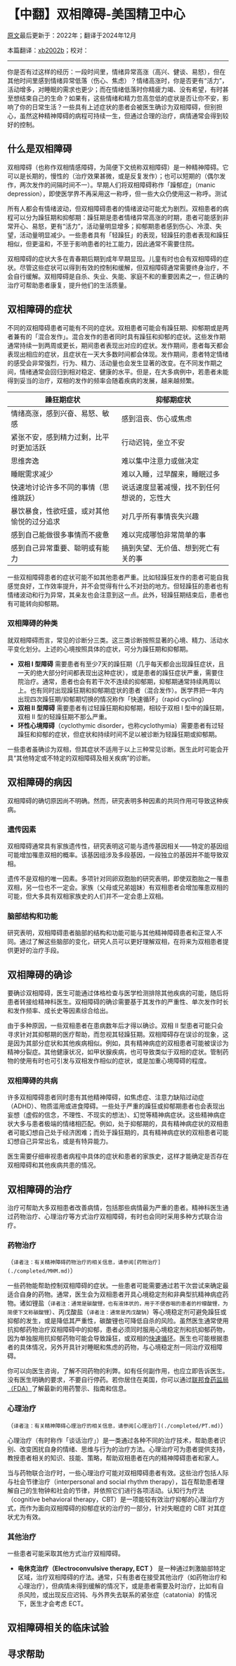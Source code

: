 # 【中翻】双相障碍-美国精卫中心

[原文](https://www.nimh.nih.gov/health/publications/bipolar-disorder)最后更新于：2022年；翻译于2024年12月

本篇翻译：[xb2002b](https://github.com/xb2002b)；校对：<!--[MrZ](https://github.com/MrZ626)-->

----

你是否有过这样的经历：一段时间里，情绪异常高涨（高兴、健谈、易怒），但在其他时间里感到情绪异常低落（伤心、焦虑）？情绪高涨时，你是否更有“活力”，活动增多，对睡眠的需求也更少；而在情绪低落时你精疲力竭、没有希望，有时甚至想结束自己的生命？如果有，这些情绪和精力忽高忽低的症状是否让你不安，影响了你的日常生活？一些具有上述症状的患者会被医生确诊为双相障碍，但别担心，虽然这种精神障碍的病程可持续一生，但通过合理的治疗，病情通常会得到较好的控制。

## 什么是双相障碍

双相障碍（也称作双相情感障碍，为简便下文统称双相障碍）是一种精神障碍。它可以是长期的，慢性的（治疗效果甚微，或是反复发作）；也可以短期的（偶尔发作，两次发作的间隔时间不一）。早期人们将双相障碍称作「躁郁症」（manic depression），即使医学界不再采用这一称呼，但一些大众仍使用这一称呼。测试

所有人都会有情绪波动，但双相障碍患者的情绪波动可能尤为剧烈。双相患者的病程可以分为躁狂期和抑郁期：躁狂期是患者情绪异常高涨的时期，患者可能感到非常开心、易怒，更有“活力”，活动量明显增多；抑郁期患者感到伤心、冷漠、失望，活动量明显减少。一些患者具有「轻躁狂」的表现，轻躁狂的患者表现和躁狂相似，但更温和，不至于影响患者的社工能力，因此通常不需要住院。

双相障碍的症状大多在青春期后期到成年早期显现。儿童有时也会有双相障碍的症状。尽管这些症状可以得到有效的控制和缓解，但双相障碍通常需要终身治疗，不会自行缓解。双相障碍是自杀、失业、失能、家庭不和的重要因素之一，但正确的治疗可帮助患者康复，提升他们的生活质量。

## 双相障碍的症状

不同的双相障碍患者可能有不同的症状。双相患者可能会有躁狂期、抑郁期或是两者兼有的「混合发作」。混合发作的患者同时具有躁狂和抑郁的症状。这些发作期通常持续一到两周或更长，期间患者表现出对应的症状。发作期间，患者每天都会表现出相应的症状，且症状在一天大多数时间都会体现。发作期间，患者特定情绪的感受会非常强烈，行为、精力、活动量也会发生显著的改变。在不同发作期之间，情绪通常会回归到相对稳定、健康的水平。但是，在大多病例中，若患者未能得到妥当的治疗，双相的发作的频率会随着疾病的发展，越来越频繁。

| 躁狂期症状 | 抑郁期症状 |
| --------  | ----------|
| 情绪高涨，感到兴奋、易怒、敏感 | 感到沮丧、伤心或焦虑 |
| 紧张不安，感到精力过剩，比平时更加活跃 | 行动迟钝，坐立不安 |
| 思维奔逸 | 难以集中注意力或做决定 |
| 睡眠需求减少 | 难以入睡，过早醒来，睡眠过多 |
| 快速地讨论许多不同的事情（思维跳跃） | 说话速度显著减慢，找不到任何想说的，忘性大 |
| 暴饮暴食，性欲旺盛，或对其他愉悦的过分追求 | 对几乎所有事情丧失兴趣 |
| 感到自己能做很多事情而不疲惫 | 难以完成哪怕非常简单的事 |
| 感到自己异常重要、聪明或有能力 | 搞到失望、无价值、想到死亡有关的事 |

一些双相障碍患者的症状可能不如其他患者严重。比如轻躁狂发作的患者可能自我感觉良好，工作效率提升，并不会觉得有什么不对劲的地方。但轻躁狂的患者也有情绪波动和行为异常，其亲友也会注意到这一点。此外，轻躁狂期结束后，患者也有可能转向抑郁期。

### 双相障碍的种类

就双相障碍而言，常见的诊断分三类。这三类诊断按照显著的心境、精力、活动水平变化划分。上述的心境按照具体的症状，可分为躁狂期和抑郁期。

- **双相 I 型障碍** 需要患者有至少7天的躁狂期（几乎每天都会出现躁狂症状，且一天的绝大部分时间都表现出这种症状），或是患者的躁狂症状严重，需要住院治疗。通常，患者也会有若干次不连续的抑郁期，抑郁期通常持续两周以上。也有同时出现躁狂期和抑郁期症状的患者（混合发作）。医学界把一年内出现四次躁狂期/抑郁期切换的情况称作「快速循环」（rapid cycling）
- **双相 II 型障碍** 需要患者有过轻躁狂期和抑郁期，相较于双相 I 型中的躁狂期，双相 II 型的轻躁狂期不那么严重。
- **环性心境障碍**（cyclothymic disorder，也称cyclothymia）需要患者有过轻躁狂和抑郁的症状，但症状和持续时间不足以被诊断为轻躁狂期或抑郁期。

一些患者虽确诊为双相，但其症状不适用于以上三种常见诊断。医生此时可能会开具“其他特定或不特定的双相障碍及相关疾病”的诊断。

## 双相障碍的病因

双相障碍的确切原因尚不明确。然而，研究表明多种因素的共同作用可导致这种疾病。

### 遗传因素

双相障碍通常具有家族遗传性，研究表明这可能与遗传基因相关——特定的基因组可能增加罹患双相的概率。该基因组涉及多段基因，一段独立的基因并不能导致双相。

遗传不是双相的唯一因素。多项针对同卵双胞胎的研究表明，即使双胞胎之一罹患双相，另一位也不一定会。家族（父母或兄弟姐妹）有双相患者会增加罹患双相的可能，但大多具有双相家族史的人们并不一定会患上双相。

### 脑部结构和功能

研究表明，双相障碍患者脑部的结构和功能可能与其他精神障碍患者和正常人不同。通过了解这些脑部的变化，研究人员可以更好理解双相，在将来为双相患者提供更好的治疗手段。

## 双相障碍的确诊

要确诊双相障碍，医生可能通过体格检查与医学检测排除其他疾病的可能，随后将患者转接给精神科医生。双相障碍的确诊需要基于其发作的严重性、单次发作时长和发作频率、成长史等因素综合给出。

由于多种原因，一些双相患者在患病数年后才得以确诊。双相 II 型患者可能只会寻求针对其抑郁期的医疗帮助，而忽视其轻躁狂期。双相障碍存在误诊的现象，这是因为其部分症状和其他疾病相似。例如，具有精神病症的双相患者可能被误诊为精神分裂症。其他健康状况，如甲状腺疾病，也可导致类似于双相的症状。管制药物的使用有时也可引发与双相发作相似的症状，或是加重心境障碍的程度。

### 双相障碍的共病

许多双相障碍患者同时患有其他精神障碍，如焦虑症、注意力缺陷过动症（ADHD）、物质滥用或进食障碍。一些处于严重的躁狂或抑郁期患者也会表现出妄想（虚假的信念，不理性、不现实的想法）、幻觉等精神病症状。这些精神病症状大多与患者极端的情绪相匹配。例如，处于抑郁期的，具有精神病症状的双相患者可能幻想自己处于经济困难；而处于躁狂期的，具有精神病症状的双相患者可能幻想自己异常出名，或是有特异能力。

医生需要仔细审视患者病程中具体的症状和患者的家族史，这样才能确定是否存在双相障碍和其他疾病共患的情况。

## 双相障碍的治疗

治疗可帮助大多双相患者改善病情，包括那些病情最为严重的患者。精神科医生通过药物治疗、心理治疗等方式治疗双相障碍，有时也会同时采用多种方式联合治疗。

### 药物治疗

（`译者注：有关精神障碍药物治疗的相关信息，请参阅[药物治疗](./completed/MHM.md)`）

一些药物能帮助控制双相障碍的症状。一些患者可能需要通过若干次尝试来确定最适合自身的药物。通常，医生会为双相患者开具心境稳定剂和非典型抗精神病症药物。诸如锂盐（`译者注：通常是碳酸锂，也有液体状的，用于不便吞咽的患者的柠檬酸锂，为简便下文称碳酸锂`）、丙戊酸盐（`译者注：通常是丙戊酸钠`）等心境稳定剂可避免躁狂或抑郁的发生，或是降低其严重性，碳酸锂也可降低自杀的风险。虽然医生通常使用抗抑郁药物治疗双相障碍中的抑郁，患者必须同时服用心境稳定剂和抗抑郁药物，因为单独服用抗抑郁药物可能会导致躁狂，或双相的[快速循环](#双相障碍的种类)。医生也可能根据患者的具体情况，另外开具针对睡眠和焦虑的药物，与心境稳定剂一同治疗双相障碍。

你可以向医生咨询，了解不同药物的利弊。如有任何副作用，也应立即告诉医生。没有医生明确的要求，不要自行停药。若你居住在美国，你可以通过[联邦食药监局（FDA）](http://www.fda.gov/drugsatfda)了解最新的用药警示、指南和信息。

### 心理治疗

（`译者注：有关精神障碍心理治疗的相关信息，请参阅[心理治疗](./completed/PT.md)`）

心理治疗（有时称作「谈话治疗」）是一类通过各种不同的治疗技术，帮助患者识别、改变困扰自身的情绪、思维与行为的治疗方法。心理治疗可为患者提供支持，教授患者相关的知识、技能、策略，帮助双相患者在内的精神障碍患者和家人。

当与药物联合治疗时，一些心理治疗可能对双相障碍患者有效。这些治疗包括人际与社会节律治疗（interpersonal and social rhythm therapy），旨在帮助患者理解自己的生物钟和社会的节律，并依照它们进行各项活动。认知行为疗法（cognitive behavioral therapy，CBT）是一项能较有效治疗抑郁的心理治疗方式，而作为面向双相障碍的抑郁症状的治疗的一部分，针对失眠症的 CBT 对其症状尤为有效。

### 其他治疗

一些患者可能采取其他方式治疗双相障碍。

- **电休克治疗（Electroconvulsive therapy, ECT ）** 是一种通过刺激脑部特定区域，治疗双相障碍的疗法。通常，只有患者在接受其他治疗（如药物治疗和心理治疗），但病情未得到缓解的情况下，或是患者需要及时治疗，比如有自杀风险，或出现反应迟钝、与外界失去联系的紧张症（catatonia）的情况下，医生才会考虑 ECT。

## 双相障碍相关的临床试验

## 寻求帮助
